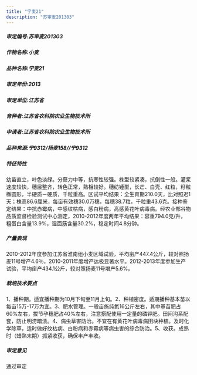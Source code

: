 ```yaml
---
title: "宁麦21"
description: "苏审麦201303"
---
```

##### 审定编号:苏审麦201303

##### 作物名称:小麦

##### 品种名称:宁麦21

##### 审定年份:2013

##### 审定单位:江苏省

##### 育种者:江苏省农科院农业生物技术所

##### 申请者:江苏省农科院农业生物技术所

##### 品种来源:宁9312/扬麦158//宁9312

##### 特征特性
幼苗直立，叶色淡绿。分蘖力中等，抗寒性较强。株型较紧凑，抗倒性一般。灌浆速度较快，穗层整齐，转色正常，熟相较好。穗纺锤型，长芒、白壳、红粒，籽粒椭圆形，半硬质－硬质，千粒重高。区试平均结果：全生育期210.0天，比对照迟1天；株高86.6厘米，每亩有效穗30.0万穗，每穗38.7粒，千粒重43.6克。接种鉴定结果：中抗赤霉病，中感纹枯病，感白粉病，高感黄花叶病毒病。经农业部谷物品质监督检验测试中心测定，2010-2012年度两年平均结果：容重794.0克/升，粗蛋白含量13.9%，湿面筋含量30.2%，稳定时间4.8分钟。

##### 产量表现
2010-2012年度参加江苏省淮南组小麦区域试验，平均亩产447.4公斤，较对照扬麦11号增产4.6％，2010-2011年度增产达极显著水平。2012-2013年度参加生产试验，平均亩产434.1公斤，较对照扬麦11号增产5.6%。

##### 栽培技术要点
1、播种期。适宜播种期为10月下旬至11月上旬。2、种植密度。适期播种基本苗以每亩15万-17万为宜。3、肥水管理。一般亩施纯氮16公斤左右，其中基苗肥占60%左右，拔节孕穗肥占40%左右，注意搭配使用一定量的磷钾肥。田间沟系配套，防止明涝暗渍。4、病虫草害防治。不宜在有黄花叶病毒病田块种植。及时化学除草，适时做好纹枯病、白粉病和赤霉病等病虫害的综合防治。5、收获。成熟时（蜡熟末期）抓紧收获，确保丰产丰收。

##### 审定意见
通过审定
